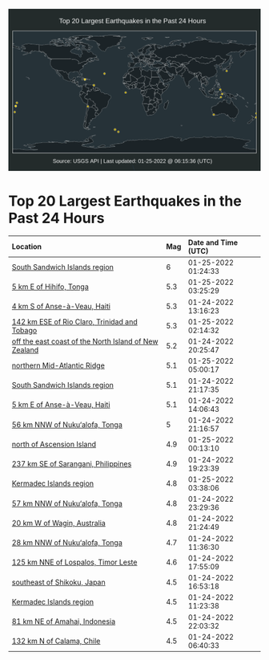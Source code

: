 ![Map](./map.png)

# Top 20 Largest Earthquakes in the Past 24 Hours

| Location | Mag | Date and Time (UTC) |
|:---|:---|:---|
| [South Sandwich Islands region](https://earthquake.usgs.gov/earthquakes/eventpage/us7000gery) | 6 | 01-25-2022 01:24:33 |
| [5 km E of Hihifo, Tonga](https://earthquake.usgs.gov/earthquakes/eventpage/us7000gesz) | 5.3 | 01-25-2022 03:25:29 |
| [4 km S of Anse-à-Veau, Haiti](https://earthquake.usgs.gov/earthquakes/eventpage/us7000gek3) | 5.3 | 01-24-2022 13:16:23 |
| [142 km ESE of Rio Claro, Trinidad and Tobago](https://earthquake.usgs.gov/earthquakes/eventpage/us7000gese) | 5.3 | 01-25-2022 02:14:32 |
| [off the east coast of the North Island of New Zealand](https://earthquake.usgs.gov/earthquakes/eventpage/us7000genk) | 5.2 | 01-24-2022 20:25:47 |
| [northern Mid-Atlantic Ridge](https://earthquake.usgs.gov/earthquakes/eventpage/us7000gete) | 5.1 | 01-25-2022 05:00:17 |
| [South Sandwich Islands region](https://earthquake.usgs.gov/earthquakes/eventpage/us7000gep5) | 5.1 | 01-24-2022 21:17:35 |
| [5 km E of Anse-à-Veau, Haiti](https://earthquake.usgs.gov/earthquakes/eventpage/us7000gekf) | 5.1 | 01-24-2022 14:06:43 |
| [56 km NNW of Nuku‘alofa, Tonga](https://earthquake.usgs.gov/earthquakes/eventpage/us7000gep3) | 5 | 01-24-2022 21:16:57 |
| [north of Ascension Island](https://earthquake.usgs.gov/earthquakes/eventpage/us7000ger6) | 4.9 | 01-25-2022 00:13:10 |
| [237 km SE of Sarangani, Philippines](https://earthquake.usgs.gov/earthquakes/eventpage/us7000gems) | 4.9 | 01-24-2022 19:23:39 |
| [Kermadec Islands region](https://earthquake.usgs.gov/earthquakes/eventpage/us7000get0) | 4.8 | 01-25-2022 03:38:06 |
| [57 km NNW of Nuku‘alofa, Tonga](https://earthquake.usgs.gov/earthquakes/eventpage/us7000geqs) | 4.8 | 01-24-2022 23:29:36 |
| [20 km W of Wagin, Australia](https://earthquake.usgs.gov/earthquakes/eventpage/us7000gep9) | 4.8 | 01-24-2022 21:24:49 |
| [28 km NNW of Nuku‘alofa, Tonga](https://earthquake.usgs.gov/earthquakes/eventpage/us7000gejk) | 4.7 | 01-24-2022 11:36:30 |
| [125 km NNE of Lospalos, Timor Leste](https://earthquake.usgs.gov/earthquakes/eventpage/us7000gem5) | 4.6 | 01-24-2022 17:55:09 |
| [southeast of Shikoku, Japan](https://earthquake.usgs.gov/earthquakes/eventpage/us7000gelu) | 4.5 | 01-24-2022 16:53:18 |
| [Kermadec Islands region](https://earthquake.usgs.gov/earthquakes/eventpage/us7000gej8) | 4.5 | 01-24-2022 11:23:38 |
| [81 km NE of Amahai, Indonesia](https://earthquake.usgs.gov/earthquakes/eventpage/us7000gepu) | 4.5 | 01-24-2022 22:03:32 |
| [132 km N of Calama, Chile](https://earthquake.usgs.gov/earthquakes/eventpage/us7000gehx) | 4.5 | 01-24-2022 06:40:33 |
